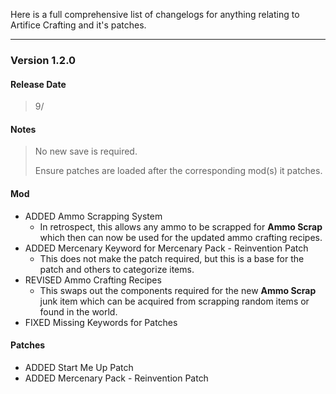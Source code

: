 Here is a full comprehensive list of changelogs for anything relating to Artifice Crafting and it's patches.

---

### Version 1.2.0

#### Release Date

> 9/

#### Notes

> No new save is required.
>
> Ensure patches are loaded after the corresponding mod(s) it patches.

#### Mod

- ADDED Ammo Scrapping System
  - In retrospect, this allows any ammo to be scrapped for **Ammo Scrap** which then can now be used for the updated ammo crafting recipes.
- ADDED Mercenary Keyword for Mercenary Pack - Reinvention Patch
  - This does not make the patch required, but this is a base for the patch and others to categorize items.
- REVISED Ammo Crafting Recipes
  - This swaps out the components required for the new **Ammo Scrap** junk item which can be acquired from scrapping random items or found in the world.
- FIXED Missing Keywords for Patches

#### Patches

- ADDED Start Me Up Patch
- ADDED Mercenary Pack - Reinvention Patch
